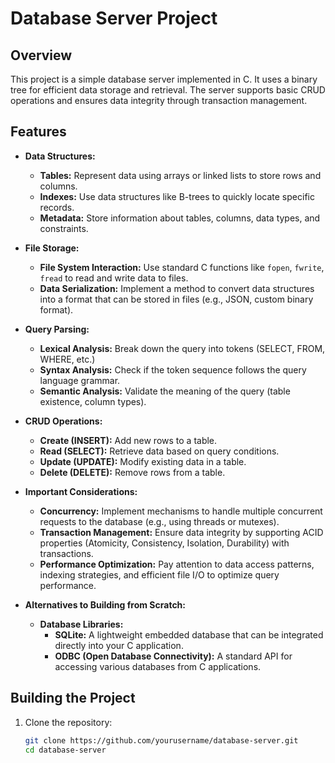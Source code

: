# Database Server Project

## Overview

This project is a simple database server implemented in C. It uses a binary tree for efficient data storage and retrieval. The server supports basic CRUD operations and ensures data integrity through transaction management.

## Features

- **Data Structures:**
  - **Tables:** Represent data using arrays or linked lists to store rows and columns.
  - **Indexes:** Use data structures like B-trees to quickly locate specific records.
  - **Metadata:** Store information about tables, columns, data types, and constraints.

- **File Storage:**
  - **File System Interaction:** Use standard C functions like `fopen`, `fwrite`, `fread` to read and write data to files.
  - **Data Serialization:** Implement a method to convert data structures into a format that can be stored in files (e.g., JSON, custom binary format).

- **Query Parsing:**
  - **Lexical Analysis:** Break down the query into tokens (SELECT, FROM, WHERE, etc.)
  - **Syntax Analysis:** Check if the token sequence follows the query language grammar.
  - **Semantic Analysis:** Validate the meaning of the query (table existence, column types).

- **CRUD Operations:**
  - **Create (INSERT):** Add new rows to a table.
  - **Read (SELECT):** Retrieve data based on query conditions.
  - **Update (UPDATE):** Modify existing data in a table.
  - **Delete (DELETE):** Remove rows from a table.

- **Important Considerations:**
  - **Concurrency:** Implement mechanisms to handle multiple concurrent requests to the database (e.g., using threads or mutexes).
  - **Transaction Management:** Ensure data integrity by supporting ACID properties (Atomicity, Consistency, Isolation, Durability) with transactions.
  - **Performance Optimization:** Pay attention to data access patterns, indexing strategies, and efficient file I/O to optimize query performance.

- **Alternatives to Building from Scratch:**
  - **Database Libraries:**
    - **SQLite:** A lightweight embedded database that can be integrated directly into your C application.
    - **ODBC (Open Database Connectivity):** A standard API for accessing various databases from C applications.

## Building the Project

1. Clone the repository:
   ```sh
   git clone https://github.com/yourusername/database-server.git
   cd database-server